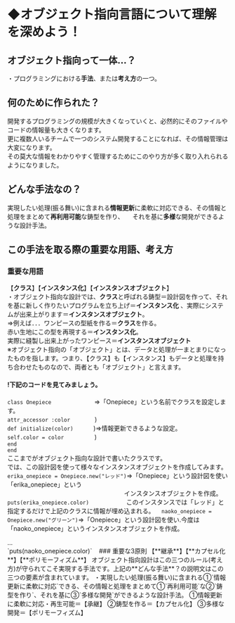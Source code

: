 # **◆オブジェクト指向言語**について理解を深めよう！
## オブジェクト指向って一体...？
・プログラミングにおける**手法**、または**考え方**の一つ。
## 何のために作られた？
開発するプログラミングの規模が大きくなっていくと、必然的にそのファイルやコードの情報量も大きくなります。    
更に複数人いるチームで一つのシステム開発することになれば、その情報管理は大変になります。   
その莫大な情報をわかりやすく管理するためにこのやり方が多く取り入れられるようになりました。
## どんな手法なの？
実現したい処理(振る舞い)に含まれる**情報更新**に柔軟に対応できる、その情報と処理をまとめて**再利用可能**な鋳型を作り、    
それを基に**多様**な開発ができるような設計手法。
## この手法を取る際の重要な用語、考え方
### 重要な用語
【**クラス**】【**インスタンス化**】【**インスタンスオブジェクト**】    
・オブジェクト指向な設計では、**クラス**と呼ばれる鋳型＝設計図を作って、それを基に新しく作りたいプログラムを立ち上げ＝**インスタンス化** 、実際にシステムが出来上がります＝**インスタンスオブジェクト**。    
⇒例えば．．．ワンピースの型紙を作る＝**クラス**を作る。    
赤い生地にこの型を再現する＝**インスタンス化**。    
実際に縫製し出来上がったワンピース＝**インスタンスオブジェクト**    
※オブジェクト指向の「オブジェクト」とは、データと処理が一まとまりになったものを指します。つまり、【クラス】も【インスタンス】もデータと処理を持ち合わせたものなので、両者とも「オブジェクト」と言えます。
#### !下記のコードを見てみましょう。    
`class Onepiece`　　　　　　　⇒「Onepiece」という名前でクラスを設定します。    
`attr_accessor :color`　　　　)    
`def initialize(color)`　  　　)⇒情報更新できるような設定。    
`self.color = color`　　　　　)    
`end`    
`end`    
ここまでがオブジェクト指向な設計で書いたクラスです。    
では、この設計図を使って様々なインスタンスオブジェクトを作成してみます。    
`erika_onepiece = Onepiece.new("レッド")`⇒「Onepiece」という設計図を使い「erika_onepiece」という    
<span>　　　　　　　　　　　　　　　　　　　</span>インスタンスオブジェクトを作成。
`puts(erika_onepiece.color)`                  　このインスタンスでは「レッド」と指定するだけで上記のクラスに情報が埋め込まれる。    
`naoko_onepiece = Onepiece.new("グリーン")`⇒「Onepiece」という設計図を使い.今度は「naoko_onepiece」というインスタンスオブジェクトを作成。  
<div> ... </div>`puts(naoko_onepiece.color)`   
### 重要な3原則
【**継承**】【**カプセル化**】【**ポリモーフィズム**】    
オブジェクト指向設計はこの三つのルール(考え方)が守られてこそ実現する手法です。上記の**どんな手法**？の説明文はこの三つの要素が含まれています。    
・実現したい処理(振る舞い)に含まれる①`情報更新に柔軟に対応`できる、その情報と処理をまとめて①`再利用可能`な②`鋳型を作り`、それを基に③`多様な開発`ができるような設計手法。    
①情報更新に柔軟に対応・再生可能＝【承継】    
②鋳型を作る＝【カプセル化】    
③多様な開発＝【ポリモーフィズム】
